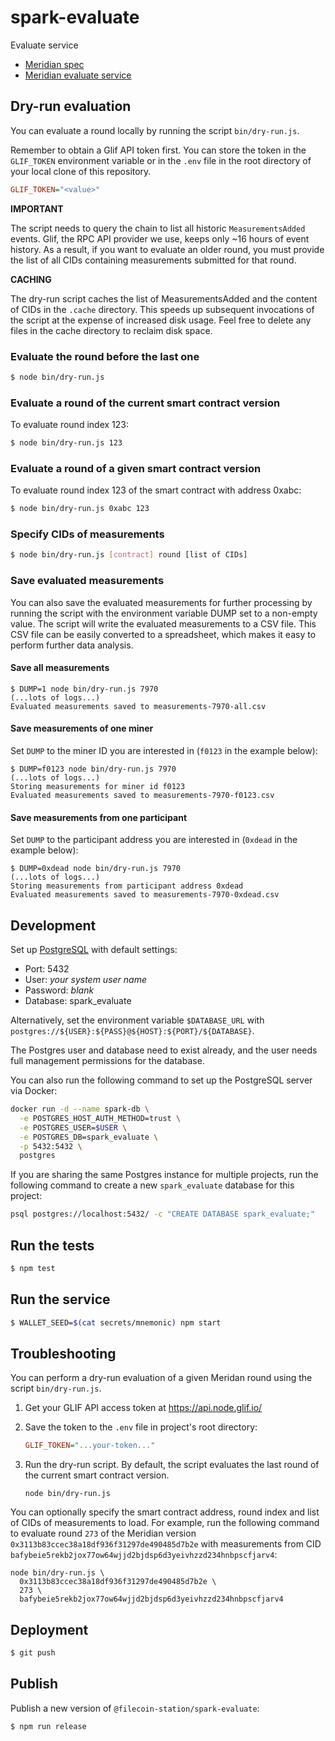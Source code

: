 # spark-evaluate
Evaluate service

- [Meridian spec](https://www.notion.so/pl-strflt/Meridian-Design-Doc-07-Flexible-preprocessing-1b8f2f19ca7d4fd4b74a1e57e7d7ef8a?pvs=4)
- [Meridian evaluate service](https://github.com/Meridian-IE/evaluate-service)

## Dry-run evaluation

You can evaluate a round locally by running the script `bin/dry-run.js`.

Remember to obtain a Glif API token first. You can store the token in the `GLIF_TOKEN` environment
variable or in the `.env` file in the root directory of your local clone of this repository.

```ini
GLIF_TOKEN="<value>"
```

**IMPORTANT**

The script needs to query the chain to list all historic `MeasurementsAdded` events. Glif, the RPC API provider we use, keeps only ~16 hours of event history. As a result, if you want to evaluate an older round, you must provide the list of all CIDs containing measurements submitted for that round.

**CACHING**

The dry-run script caches the list of MeasurementsAdded and the content of CIDs in the `.cache`
directory. This speeds up subsequent invocations of the script at the expense of increased disk
usage. Feel free to delete any files in the cache directory to reclaim disk space.

### Evaluate the round before the last one

```bash
$ node bin/dry-run.js
```

### Evaluate a round of the current smart contract version

To evaluate round index 123:

```bash
$ node bin/dry-run.js 123
```

### Evaluate a round of a given smart contract version

To evaluate round index 123 of the smart contract with address 0xabc:

```bash
$ node bin/dry-run.js 0xabc 123
```

### Specify CIDs of measurements

```bash
$ node bin/dry-run.js [contract] round [list of CIDs]
```

### Save evaluated measurements

You can also save the evaluated measurements for further processing by running the script with the
environment variable DUMP set to a non-empty value. The script will write the evaluated measurements
to a CSV file. This CSV file can be easily converted to a spreadsheet, which makes it easy to
perform further data analysis.

#### Save all measurements

```
$ DUMP=1 node bin/dry-run.js 7970
(...lots of logs...)
Evaluated measurements saved to measurements-7970-all.csv
```

#### Save measurements of one miner

Set `DUMP` to the miner ID you are interested in (`f0123` in the example below):

```
$ DUMP=f0123 node bin/dry-run.js 7970
(...lots of logs...)
Storing measurements for miner id f0123
Evaluated measurements saved to measurements-7970-f0123.csv
```

#### Save measurements from one participant

Set `DUMP` to the participant address you are interested in (`0xdead` in the example below):

```
$ DUMP=0xdead node bin/dry-run.js 7970
(...lots of logs...)
Storing measurements from participant address 0xdead
Evaluated measurements saved to measurements-7970-0xdead.csv
```

## Development

Set up [PostgreSQL](https://www.postgresql.org/) with default settings:
 - Port: 5432
 - User: _your system user name_
 - Password: _blank_
 - Database: spark_evaluate

Alternatively, set the environment variable `$DATABASE_URL` with
`postgres://${USER}:${PASS}@${HOST}:${PORT}/${DATABASE}`.

The Postgres user and database need to exist already, and the user
needs full management permissions for the database.

You can also run the following command to set up the PostgreSQL server via Docker:

```bash
docker run -d --name spark-db \
  -e POSTGRES_HOST_AUTH_METHOD=trust \
  -e POSTGRES_USER=$USER \
  -e POSTGRES_DB=spark_evaluate \
  -p 5432:5432 \
  postgres
```

If you are sharing the same Postgres instance for multiple projects, run the following
command to create a new `spark_evaluate` database for this project:

```bash
psql postgres://localhost:5432/ -c "CREATE DATABASE spark_evaluate;"
```

## Run the tests

```bash
$ npm test
```

## Run the service

```bash
$ WALLET_SEED=$(cat secrets/mnemonic) npm start
```

## Troubleshooting

You can perform a dry-run evaluation of a given Meridan round using the script `bin/dry-run.js`.

1. Get your GLIF API access token at https://api.node.glif.io/

2. Save the token to the `.env` file in project's root directory:

   ```ini
   GLIF_TOKEN="...your-token..."
   ```

3. Run the dry-run script. By default, the script evaluates the last round of the current smart contract version.

   ```shell
   node bin/dry-run.js
   ```

You can optionally specify the smart contract address, round index and list of CIDs of measurements
to load.  For example, run the following command to evaluate round `273` of the Meridian version
`0x3113b83ccec38a18df936f31297de490485d7b2e` with measurements from CID
`bafybeie5rekb2jox77ow64wjjd2bjdsp6d3yeivhzzd234hnbpscfjarv4`:

```shell
node bin/dry-run.js \
  0x3113b83ccec38a18df936f31297de490485d7b2e \
  273 \
  bafybeie5rekb2jox77ow64wjjd2bjdsp6d3yeivhzzd234hnbpscfjarv4
```

## Deployment

```bash
$ git push
```

## Publish

Publish a new version of `@filecoin-station/spark-evaluate`:

```bash
$ npm run release
```
